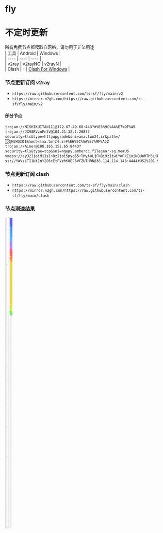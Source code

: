 # fly
# 不定时更新
所有免费节点都爬取自网络，请勿用于非法用途  
|  工具  | Android  | Windows  |  
|  ----  | ----   | ----  |  
| v2ray  | [v2rayNG](https://github.com/2dust/v2rayNG/releases) | [v2rayN](https://github.com/2dust/v2rayN/releases) |  
| Clash  | - | [Clash For Windows](https://github.com/2dust/clashN/releases) | 
  
### 节点更新订阅  v2ray
- `https://raw.githubusercontent.com/ts-sf/fly/main/v2`  
- `https://mirror.v2gh.com/https://raw.githubusercontent.com/ts-sf/fly/main/v2`  

#### 部分节点  
``` 
trojan://NISHIKUITAN111@172.67.49.68:443?#%E6%9C%AA%E7%9F%A5
trojan://JX98RVznPn2V@104.21.32.1:2087?security=tls&type=httpupgrade&sni=ana.twn24.ir&path=/🆔@M3HDIO1&host=ana.twn24.ir#%E6%9C%AA%E7%9F%A52
trojan://Aimer@108.165.152.65:8443?security=tls&type=tcp&sni=ngepy.ambercc.filegear-sg.me#US
vmess://eyJ2IjoiMiIsInBzIjoi5pyq55+lMyA0LjFNQi9zIiwiYWRkIjoiNDUuMTM3LjE1NS40NSIsInBvcnQiOiIxNzY0NiIsImlkIjoiODI3MzQ3MjQtOGMwNi00YzJlLTljZmYtYjM0Nzc2ZmUxNzU3IiwiYWlkIjoiMCIsInNjeSI6ImF1dG8iLCJuZXQiOiJ0Y3AiLCJ0eXBlIjoiIiwiaG9zdCI6IiIsInBhdGgiOiIiLCJ0bHMiOiIiLCJzbmkiOiIiLCJ0ZXN0X25hbWUiOiIzIn0=
ss://YWVzLTI1Ni1nY206cEtFVzhKUEJ5VFZUTHRN@38.114.114.143:4444#US2%201.9MB%2Fs
```
### 节点更新订阅  clash
- `https://raw.githubusercontent.com/ts-sf/fly/main/clash`  
- `https://mirror.v2gh.com/https://raw.githubusercontent.com/ts-sf/fly/main/clash`  

### 节点测速结果
![image](traffic.png)
